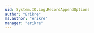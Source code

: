 ```yaml
---
uid: System.IO.Log.RecordAppendOptions
author: "Erikre"
ms.author: "erikre"
manager: "erikre"
---
```

